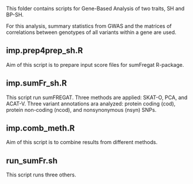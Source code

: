 This folder contains scripts for Gene-Based Analysis of two traits, SH and BP-SH.

For this analysis, summary statistics from GWAS and the matrices of correlations between genotypes of all variants within a gene are used.


## imp.prep4prep_sh.R
Aim of this script is to prepare input score files for sumFregat R-package. 

## imp.sumFr_sh.R
This script run sumFREGAT. Three methods are applied: SKAT-O, PCA, and ACAT-V.
Three variant annotations ara analyzed: protein coding (cod), protein non-coding (ncod), and nonsynonymous (nsyn) SNPs. 

## imp.comb_meth.R
Aim of this script is to combine results from different methods.

## run_sumFr.sh
This script runs three others.
